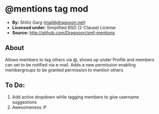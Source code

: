# @mentions tag mod
* **By:** Shitiz Garg (mail@dragooon.net)
* **Licensed under:** Simplified BSD (2-Clause) License 
* **Source:** http://github.com/Dragooon/smf-mentions

## About

Allows members to tag others via @<username>, shows up under Profile and members can set to be notified via e-mail. Adds a new permission enabling membergroups to be granted permission to mention others

## To Do:

1. Add active dropdown while tagging members to give username suggestions
2. Awesomeness :P